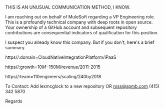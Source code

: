 THIS IS AN UNUSUAL COMMUNICATION METHOD, I KNOW.

I am reaching out on behalf of MuleSoft regarding a VP Engineering role.
This is a profoundly technical company with deep roots in open source.
Your ownership of a GitHub account and subsequent repository contributions are consequential indicators of qualification for this position.

I suspect you already know this company.  But if you don't, here's a brief summary.

https//:domain=CloudNativeIntegrationPlatform/iPaaS

https//:growth=$10M-$150M/revenue/2011-2015

https//:team=110engineers/scaling/240by2018

To Contact: Add lexmcglock to a new repository OR ross@spmb.com (415) 342 5870

Regards
